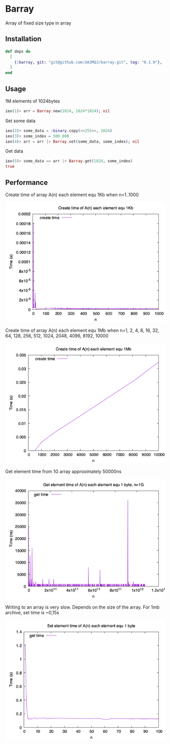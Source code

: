 # Barray

Array of fixed size type in array

## Installation

```elixir
def deps do
  [
    {:barray, git: "git@github.com:UA3MQJ/barray.git", tag: "0.1.0"},
  ]
end
```
## Usage
1M elements of 1024bytes
```elixir
iex(1)> arr = Barray.new(1024, 1024*1024); nil

```
Set some data
```elixir
iex(2)> some_data = :binary.copy(<<255>>, 1024)
iex(3)> some_index = 500_000
iex(4)> arr = arr |> Barray.set(some_data, some_index); nil
```
Get data
```elixir
iex(5)> some_data == arr |> Barray.get(1024, some_index)
true
```

## Performance

Create time of array A(n) each element equ 1Kb when n=1..1000

![Image of create_1k](create_1k.png)

Create time of array A(n) each element equ 1Mb when n=1, 2, 4, 8, 16, 32, 64, 128, 256, 512, 1024, 2048, 4096, 8192, 10000

![Image of create_1m](create_1m.png)

Get element time from 1G array approximately 50000ns

![Image of get_1g](get_1g.png)

Writing to an array is very slow. Depends on the size of the array. For 1mb archive, set time is ~0,15s

![Image of set](set.png)

